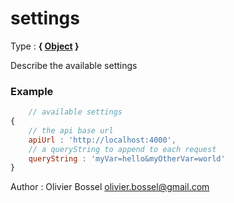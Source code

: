 # settings

<!-- @namespace: compile-server.settings -->

Type : **{ [Object](https://developer.mozilla.org/fr/docs/Web/JavaScript/Reference/Objets_globaux/Object) }**


Describe the available settings


### Example
```js
	// available settings
{
	// the api base url
	apiUrl : 'http://localhost:4000',
	// a queryString to append to each request
	queryString : 'myVar=hello&myOtherVar=world'
}
```
Author : Olivier Bossel [olivier.bossel@gmail.com](mailto:olivier.bossel@gmail.com)